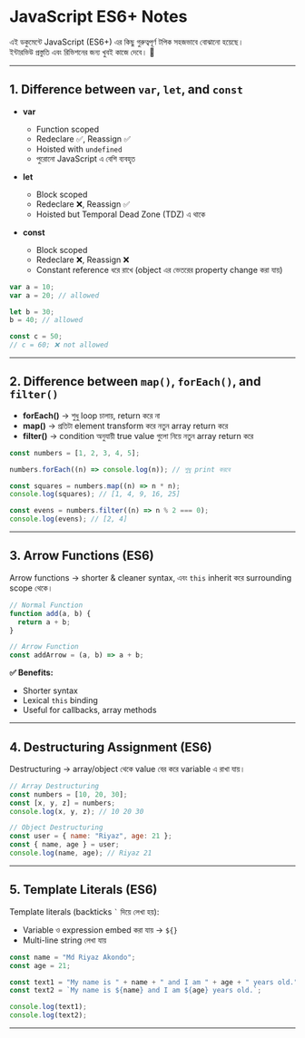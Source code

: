 # JavaScript ES6+ Notes

এই ডকুমেন্টে JavaScript (ES6+) এর কিছু গুরুত্বপূর্ণ টপিক সহজভাবে বোঝানো হয়েছে।  
ইন্টারভিউ প্রস্তুতি এবং রিভিশনের জন্য খুবই কাজে দেবে। 🚀

---

## 1. Difference between `var`, `let`, and `const`

- **var**

  - Function scoped
  - Redeclare ✅, Reassign ✅
  - Hoisted with `undefined`
  - পুরোনো JavaScript এ বেশি ব্যবহৃত

- **let**

  - Block scoped
  - Redeclare ❌, Reassign ✅
  - Hoisted but Temporal Dead Zone (TDZ) এ থাকে

- **const**
  - Block scoped
  - Redeclare ❌, Reassign ❌
  - Constant reference ধরে রাখে (object এর ভেতরের property change করা যায়)

```js
var a = 10;
var a = 20; // allowed

let b = 30;
b = 40; // allowed

const c = 50;
// c = 60; ❌ not allowed
```

---

## 2. Difference between `map()`, `forEach()`, and `filter()`

- **forEach()** → শুধু loop চালায়, return করে না
- **map()** → প্রতিটা element transform করে নতুন array return করে
- **filter()** → condition অনুযায়ী true value গুলো নিয়ে নতুন array return করে

```js
const numbers = [1, 2, 3, 4, 5];

numbers.forEach((n) => console.log(n)); // শুধু print করবে

const squares = numbers.map((n) => n * n);
console.log(squares); // [1, 4, 9, 16, 25]

const evens = numbers.filter((n) => n % 2 === 0);
console.log(evens); // [2, 4]
```

---

## 3. Arrow Functions (ES6)

Arrow functions → shorter & cleaner syntax, এবং `this` inherit করে surrounding scope থেকে।

```js
// Normal Function
function add(a, b) {
  return a + b;
}

// Arrow Function
const addArrow = (a, b) => a + b;
```

**✅ Benefits:**

- Shorter syntax
- Lexical `this` binding
- Useful for callbacks, array methods

---

## 4. Destructuring Assignment (ES6)

Destructuring → array/object থেকে value বের করে variable এ রাখা যায়।

```js
// Array Destructuring
const numbers = [10, 20, 30];
const [x, y, z] = numbers;
console.log(x, y, z); // 10 20 30

// Object Destructuring
const user = { name: "Riyaz", age: 21 };
const { name, age } = user;
console.log(name, age); // Riyaz 21
```

---

## 5. Template Literals (ES6)

Template literals (backticks `` ` `` দিয়ে লেখা হয়):

- Variable ও expression embed করা যায় → `${}`
- Multi-line string লেখা যায়

```js
const name = "Md Riyaz Akondo";
const age = 21;

const text1 = "My name is " + name + " and I am " + age + " years old.";
const text2 = `My name is ${name} and I am ${age} years old.`;

console.log(text1);
console.log(text2);
```

---
